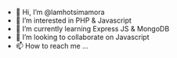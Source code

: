 - 👋 Hi, I’m @lamhotsimamora
- 👀 I’m interested in PHP & Javascript
- 🌱 I’m currently learning Express JS & MongoDB
- 💞️ I’m looking to collaborate on Javascript
- 📫 How to reach me ...

<!---
lamhotsimamora/lamhotsimamora is a ✨ special ✨ repository because its `README.md` (this file) appears on your GitHub profile.
You can click the Preview link to take a look at your changes.
--->
